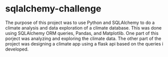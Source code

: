 # sqlalchemy-challenge

The purpose of this project was to use Python and SQLAlchemy to do a climate analysis and data exploration of a climate database.  This was done using SQLAlchemy ORM queries, Pandas, and Matplotlib.  One part of this porject was analyzing and exploring the climate data.  The other part of the project was designing a climate app using a flask api based on the queries i developed.
